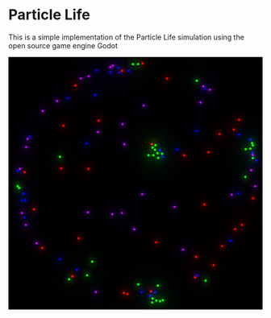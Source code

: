 # Particle Life

This is a simple implementation of the Particle Life simulation using the open source game engine Godot

![Simulation Preview](./images/preview1.png)
